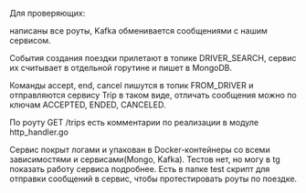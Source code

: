 Для проверяющих:

написаны все роуты, Kafka обменивается сообщениями с нашим сервисом.

События создания поездки прилетают в топике DRIVER_SEARCH, сервис их считывает в отдельной горутине и пишет в MongoDB.

Команды accept, end, cancel пишутся в топик FROM_DRIVER и отправляются сервису Trip в таком виде, отличать сообщения
можно по ключам ACCEPTED, ENDED, CANCELED.

По роуту GET /trips есть комментарии по реализации в модуле http_handler.go

Сервис покрыт логами и упакован в Docker-контейнеры со всеми зависимостями и сервисами(Mongo, Kafka).
Тестов нет, но могу в tg показать работу сервиса подробнее.
Есть в папке test скрипт для отправки сообщений в сервис, чтобы протестировать роуты по поездке.
